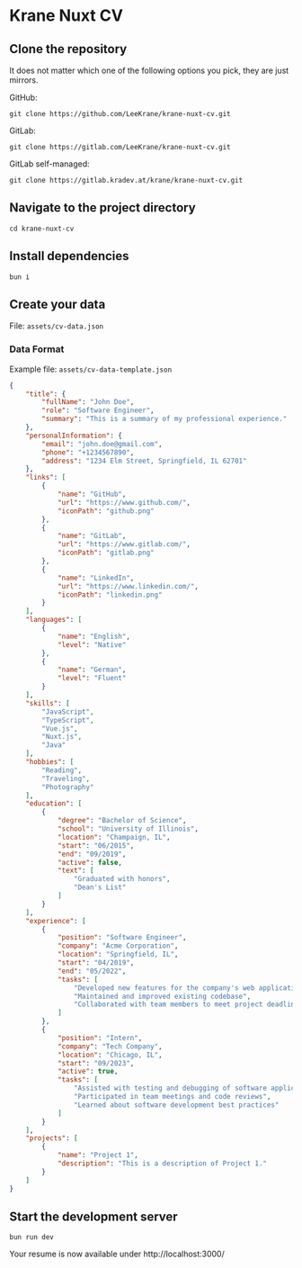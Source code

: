 # Krane Nuxt CV

## Clone the repository
It does not matter which one of the following options you pick, they are just mirrors.

GitHub:

`git clone https://github.com/LeeKrane/krane-nuxt-cv.git`

GitLab:

`git clone https://gitlab.com/LeeKrane/krane-nuxt-cv.git`

GitLab self-managed:

`git clone https://gitlab.kradev.at/krane/krane-nuxt-cv.git`

## Navigate to the project directory
`cd krane-nuxt-cv`

## Install dependencies
`bun i`

## Create your data
File: `assets/cv-data.json`

### Data Format
Example file: `assets/cv-data-template.json`
```json
{
	"title": {
		"fullName": "John Doe",
		"role": "Software Engineer",
		"summary": "This is a summary of my professional experience."
	},
	"personalInformation": {
		"email": "john.doe@gmail.com",
		"phone": "+1234567890",
		"address": "1234 Elm Street, Springfield, IL 62701"
	},
	"links": [
		{
			"name": "GitHub",
			"url": "https://www.github.com/",
			"iconPath": "github.png"
		},
		{
			"name": "GitLab",
			"url": "https://www.gitlab.com/",
			"iconPath": "gitlab.png"
		},
		{
			"name": "LinkedIn",
			"url": "https://www.linkedin.com/",
			"iconPath": "linkedin.png"
		}
	],
	"languages": [
		{
			"name": "English",
			"level": "Native"
		},
		{
			"name": "German",
			"level": "Fluent"
		}
	],
	"skills": [
		"JavaScript",
		"TypeScript",
		"Vue.js",
		"Nuxt.js",
		"Java"
	],
	"hobbies": [
		"Reading",
		"Traveling",
		"Photography"
	],
	"education": [
		{
			"degree": "Bachelor of Science",
			"school": "University of Illinois",
			"location": "Champaign, IL",
			"start": "06/2015",
			"end": "09/2019",
			"active": false,
			"text": [
				"Graduated with honors",
				"Dean's List"
			]
		}
	],
	"experience": [
		{
			"position": "Software Engineer",
			"company": "Acme Corporation",
			"location": "Springfield, IL",
			"start": "04/2019",
			"end": "05/2022",
			"tasks": [
				"Developed new features for the company's web application",
				"Maintained and improved existing codebase",
				"Collaborated with team members to meet project deadlines"
			]
		},
		{
			"position": "Intern",
			"company": "Tech Company",
			"location": "Chicago, IL",
			"start": "09/2023",
			"active": true,
			"tasks": [
				"Assisted with testing and debugging of software applications",
				"Participated in team meetings and code reviews",
				"Learned about software development best practices"
			]
		}
	],
	"projects": [
		{
			"name": "Project 1",
			"description": "This is a description of Project 1."
		}
	]
}
```

## Start the development server
`bun run dev`

Your resume is now available under http://localhost:3000/
